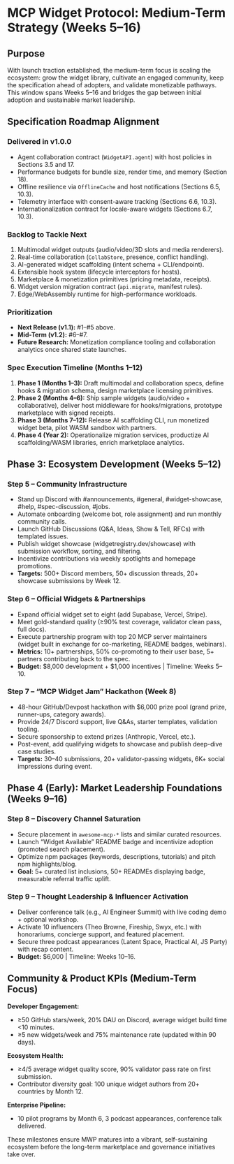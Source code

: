 # MCP Widget Protocol: Medium-Term Strategy (Weeks 5–16)

## Purpose

With launch traction established, the medium-term focus is scaling the ecosystem: grow the widget library, cultivate an engaged community, keep the specification ahead of adopters, and validate monetizable pathways. This window spans Weeks 5–16 and bridges the gap between initial adoption and sustainable market leadership.

## Specification Roadmap Alignment

### Delivered in v1.0.0
- Agent collaboration contract (`WidgetAPI.agent`) with host policies in Sections 3.5 and 17.
- Performance budgets for bundle size, render time, and memory (Section 18).
- Offline resilience via `OfflineCache` and host notifications (Sections 6.5, 10.3).
- Telemetry interface with consent-aware tracking (Sections 6.6, 10.3).
- Internationalization contract for locale-aware widgets (Sections 6.7, 10.3).

### Backlog to Tackle Next
1. Multimodal widget outputs (audio/video/3D slots and media renderers).
2. Real-time collaboration (`CollabStore`, presence, conflict handling).
3. AI-generated widget scaffolding (intent schema + CLI/endpoint).
4. Extensible hook system (lifecycle interceptors for hosts).
5. Marketplace & monetization primitives (pricing metadata, receipts).
6. Widget version migration contract (`api.migrate`, manifest rules).
7. Edge/WebAssembly runtime for high-performance workloads.

### Prioritization
- **Next Release (v1.1):** #1–#5 above.
- **Mid-Term (v1.2):** #6–#7.
- **Future Research:** Monetization compliance tooling and collaboration analytics once shared state launches.

### Spec Execution Timeline (Months 1–12)
1. **Phase 1 (Months 1–3):** Draft multimodal and collaboration specs, define hooks & migration schema, design marketplace licensing primitives.
2. **Phase 2 (Months 4–6):** Ship sample widgets (audio/video + collaborative), deliver host middleware for hooks/migrations, prototype marketplace with signed receipts.
3. **Phase 3 (Months 7–12):** Release AI scaffolding CLI, run monetized widget beta, pilot WASM sandbox with partners.
4. **Phase 4 (Year 2):** Operationalize migration services, productize AI scaffolding/WASM libraries, enrich marketplace analytics.

## Phase 3: Ecosystem Development (Weeks 5–12)

### Step 5 – Community Infrastructure
- Stand up Discord with #announcements, #general, #widget-showcase, #help, #spec-discussion, #jobs.
- Automate onboarding (welcome bot, role assignment) and run monthly community calls.
- Launch GitHub Discussions (Q&A, Ideas, Show & Tell, RFCs) with templated issues.
- Publish widget showcase (widgetregistry.dev/showcase) with submission workflow, sorting, and filtering.
- Incentivize contributions via weekly spotlights and homepage promotions.
- **Targets:** 500+ Discord members, 50+ discussion threads, 20+ showcase submissions by Week 12.

### Step 6 – Official Widgets & Partnerships
- Expand official widget set to eight (add Supabase, Vercel, Stripe).
- Meet gold-standard quality (≥90% test coverage, validator clean pass, full docs).
- Execute partnership program with top 20 MCP server maintainers (widget built in exchange for co-marketing, README badges, webinars).
- **Metrics:** 10+ partnerships, 50% co-promoting to their user base, 5+ partners contributing back to the spec.
- **Budget:** $8,000 development + $1,000 incentives | Timeline: Weeks 5–10.

### Step 7 – “MCP Widget Jam” Hackathon (Week 8)
- 48-hour GitHub/Devpost hackathon with $6,000 prize pool (grand prize, runner-ups, category awards).
- Provide 24/7 Discord support, live Q&As, starter templates, validation tooling.
- Secure sponsorship to extend prizes (Anthropic, Vercel, etc.).
- Post-event, add qualifying widgets to showcase and publish deep-dive case studies.
- **Targets:** 30–40 submissions, 20+ validator-passing widgets, 6K+ social impressions during event.

## Phase 4 (Early): Market Leadership Foundations (Weeks 9–16)

### Step 8 – Discovery Channel Saturation
- Secure placement in `awesome-mcp-*` lists and similar curated resources.
- Launch “Widget Available” README badge and incentivize adoption (promoted search placement).
- Optimize npm packages (keywords, descriptions, tutorials) and pitch npm highlights/blog.
- **Goal:** 5+ curated list inclusions, 50+ READMEs displaying badge, measurable referral traffic uplift.

### Step 9 – Thought Leadership & Influencer Activation
- Deliver conference talk (e.g., AI Engineer Summit) with live coding demo + optional workshop.
- Activate 10 influencers (Theo Browne, Fireship, Swyx, etc.) with honorariums, concierge support, and featured placement.
- Secure three podcast appearances (Latent Space, Practical AI, JS Party) with recap content.
- **Budget:** $6,000 | Timeline: Weeks 10–16.

## Community & Product KPIs (Medium-Term Focus)

**Developer Engagement:**
- ≥50 GitHub stars/week, 20% DAU on Discord, average widget build time <10 minutes.
- ≥5 new widgets/week and 75% maintenance rate (updated within 90 days).

**Ecosystem Health:**
- ≥4/5 average widget quality score, 90% validator pass rate on first submission.
- Contributor diversity goal: 100 unique widget authors from 20+ countries by Month 12.

**Enterprise Pipeline:**
- 10 pilot programs by Month 6, 3 podcast appearances, conference talk delivered.

These milestones ensure MWP matures into a vibrant, self-sustaining ecosystem before the long-term marketplace and governance initiatives take over.
